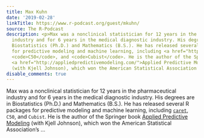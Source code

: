 ```yaml
---
title: Max Kuhn
date: '2019-02-28'
linkTitle: https://www.r-podcast.org/guest/mkuhn/
source: The R-Podcast
description: <p>Max was a nonclinical statistician for 12 years in the pharmaceutical
  industry and for 6 years in the medical diagnostic industry. His degrees are in
  Biostatistics (Ph.D.) and Mathematics (B.S.). He has released several R packages
  for predictive modeling and machine learning, including <a href="http://topepo.github.io/caret/index.html"><code>caret</code></a>,
  <code>C50</code>, and <code>Cubist</code>. He is the author of the Springer book
  <a href="http://appliedpredictivemodeling.com/">Applied Predictive Modeling</a>
  (with Kjell Johnson), which won the American Statistical Association’s ...
disable_comments: true
---
```

<p>Max was a nonclinical statistician for 12 years in the pharmaceutical industry and for 6 years in the medical diagnostic industry. His degrees are in Biostatistics (Ph.D.) and Mathematics (B.S.). He has released several R packages for predictive modeling and machine learning, including <a href="http://topepo.github.io/caret/index.html"><code>caret</code></a>, <code>C50</code>, and <code>Cubist</code>. He is the author of the Springer book <a href="http://appliedpredictivemodeling.com/">Applied Predictive Modeling</a> (with Kjell Johnson), which won the American Statistical Association’s ...